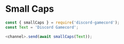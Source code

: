 # Small Caps

```js
const { smallCaps } = require('discord-gamecord');
const Text = 'Discord Gamecord';

<channel>.send(await smallCaps(Text));
```